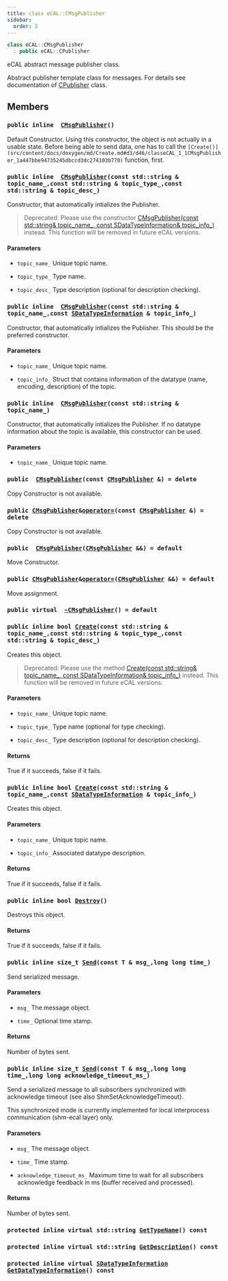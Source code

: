 ```yaml
---
title: class eCAL::CMsgPublisher
sidebar:
  order: 2
---
```


```cpp
class eCAL::CMsgPublisher
  : public eCAL::CPublisher
```

eCAL abstract message publisher class.

Abstract publisher template class for messages. For details see documentation of [CPublisher](src/content/docs/doxygen/md/eCAL::CPublisher.md#dc/d42/classeCAL_1_1CPublisher) class.

## Members

### `public inline  `[`CMsgPublisher`](#d3/d46/classeCAL_1_1CMsgPublisher_1a4d93fbee6b0d438be4e34d20dfbc2779)`()` 

Default Constructor. Using this constructor, the object is not actually in a usable state. Before being able to send data, one has to call the `[Create()](src/content/docs/doxygen/md/Create.md#d3/d46/classeCAL_1_1CMsgPublisher_1a447bbe94735245dbccd3dc274103b770)` function, first.

### `public inline  `[`CMsgPublisher`](#d3/d46/classeCAL_1_1CMsgPublisher_1aef9e493c1bc5c996b7734d021792930f)`(const std::string & topic_name_,const std::string & topic_type_,const std::string & topic_desc_)` 

Constructor, that automatically intializes the Publisher.

> Deprecated: Please use the constructor [CMsgPublisher(const std::string& topic_name_, const SDataTypeInformation& topic_info_)](src/content/docs/doxygen/md/CMsgPublisher.md#d3/d46/classeCAL_1_1CMsgPublisher_1a099a034bc5cdb8cd52d930087c8e6ca1) instead. This function will be removed in future eCAL versions.

#### Parameters
* `topic_name_` Unique topic name. 

* `topic_type_` Type name. 

* `topic_desc_` Type description (optional for description checking).

### `public inline  `[`CMsgPublisher`](#d3/d46/classeCAL_1_1CMsgPublisher_1a099a034bc5cdb8cd52d930087c8e6ca1)`(const std::string & topic_name_,const `[`SDataTypeInformation`](src/content/docs/doxygen/md/eCAL::SDataTypeInformation.md#d7/d0f/structeCAL_1_1SDataTypeInformation)` & topic_info_)` 

Constructor, that automatically intializes the Publisher. This should be the preferred constructor.

#### Parameters
* `topic_name_` Unique topic name. 

* `topic_info_` Struct that contains information of the datatype (name, encoding, description) of the topic.

### `public inline  `[`CMsgPublisher`](#d3/d46/classeCAL_1_1CMsgPublisher_1ae6cc2277dbe4e340c8eea9fc8296df92)`(const std::string & topic_name_)` 

Constructor, that automatically intializes the Publisher. If no datatype information about the topic is available, this constructor can be used.

#### Parameters
* `topic_name_` Unique topic name.

### `public  `[`CMsgPublisher`](#d3/d46/classeCAL_1_1CMsgPublisher_1a4def852ade5b4472d797a27e1654aa1a)`(const `[`CMsgPublisher`](#d3/d46/classeCAL_1_1CMsgPublisher)` &) = delete` 

Copy Constructor is not available.

### `public `[`CMsgPublisher`](#d3/d46/classeCAL_1_1CMsgPublisher)` & `[`operator=`](#d3/d46/classeCAL_1_1CMsgPublisher_1a7375e5420da968b444f9ece5b085e396)`(const `[`CMsgPublisher`](#d3/d46/classeCAL_1_1CMsgPublisher)` &) = delete` 

Copy Constructor is not available.

### `public  `[`CMsgPublisher`](#d3/d46/classeCAL_1_1CMsgPublisher_1ab27fc2988981dfe0dabe0481625f857b)`(`[`CMsgPublisher`](#d3/d46/classeCAL_1_1CMsgPublisher)` &&) = default` 

Move Constructor.

### `public `[`CMsgPublisher`](#d3/d46/classeCAL_1_1CMsgPublisher)` & `[`operator=`](#d3/d46/classeCAL_1_1CMsgPublisher_1aaa3b6cdc5f343672afafaa8827aa648e)`(`[`CMsgPublisher`](#d3/d46/classeCAL_1_1CMsgPublisher)` &&) = default` 

Move assignment.

### `public virtual  `[`~CMsgPublisher`](#d3/d46/classeCAL_1_1CMsgPublisher_1ab66547d0bba6cabc0ae8377ff767ae7f)`() = default` 

### `public inline bool `[`Create`](#d3/d46/classeCAL_1_1CMsgPublisher_1a447bbe94735245dbccd3dc274103b770)`(const std::string & topic_name_,const std::string & topic_type_,const std::string & topic_desc_)` 

Creates this object.

> Deprecated: Please use the method [Create(const std::string& topic_name_, const SDataTypeInformation& topic_info_)](src/content/docs/doxygen/md/Create.md#d3/d46/classeCAL_1_1CMsgPublisher_1ab55fdd779019a2b9b586a868547e8b41) instead. This function will be removed in future eCAL versions.

#### Parameters
* `topic_name_` Unique topic name. 

* `topic_type_` Type name (optional for type checking). 

* `topic_desc_` Type description (optional for description checking).

#### Returns
True if it succeeds, false if it fails.

### `public inline bool `[`Create`](#d3/d46/classeCAL_1_1CMsgPublisher_1ab55fdd779019a2b9b586a868547e8b41)`(const std::string & topic_name_,const `[`SDataTypeInformation`](src/content/docs/doxygen/md/eCAL::SDataTypeInformation.md#d7/d0f/structeCAL_1_1SDataTypeInformation)` & topic_info_)` 

Creates this object.

#### Parameters
* `topic_name_` Unique topic name. 

* `topic_info_` Associated datatype description.

#### Returns
True if it succeeds, false if it fails.

### `public inline bool `[`Destroy`](#d3/d46/classeCAL_1_1CMsgPublisher_1aa6c33ab9f619e75e4e55abfb2e59c365)`()` 

Destroys this object.

#### Returns
True if it succeeds, false if it fails.

### `public inline size_t `[`Send`](#d3/d46/classeCAL_1_1CMsgPublisher_1a890f181c3fb819ce1f729de7220445a7)`(const T & msg_,long long time_)` 

Send serialized message.

#### Parameters
* `msg_` The message object. 

* `time_` Optional time stamp.

#### Returns
Number of bytes sent.

### `public inline size_t `[`Send`](#d3/d46/classeCAL_1_1CMsgPublisher_1aea3d9cd6fc0b77830dc00a164b09d81c)`(const T & msg_,long long time_,long long acknowledge_timeout_ms_)` 

Send a serialized message to all subscribers synchronized with acknowledge timeout (see also ShmSetAcknowledgeTimeout).

This synchronized mode is currently implemented for local interprocess communication (shm-ecal layer) only.

#### Parameters
* `msg_` The message object. 

* `time_` Time stamp. 

* `acknowledge_timeout_ms_` Maximum time to wait for all subscribers acknowledge feedback in ms (buffer received and processed).

#### Returns
Number of bytes sent.

### `protected inline virtual std::string `[`GetTypeName`](#d3/d46/classeCAL_1_1CMsgPublisher_1a655e634bf81b0bd3ce0956e6acbb653d)`() const` 

### `protected inline virtual std::string `[`GetDescription`](#d3/d46/classeCAL_1_1CMsgPublisher_1a5f86160010e4ed30c1e4872cc9e9e43a)`() const` 

### `protected inline virtual `[`SDataTypeInformation`](src/content/docs/doxygen/md/eCAL::SDataTypeInformation.md#d7/d0f/structeCAL_1_1SDataTypeInformation)` `[`GetDataTypeInformation`](#d3/d46/classeCAL_1_1CMsgPublisher_1a5ea85d8abc25d2b41063cb05a59e49b3)`() const` 

